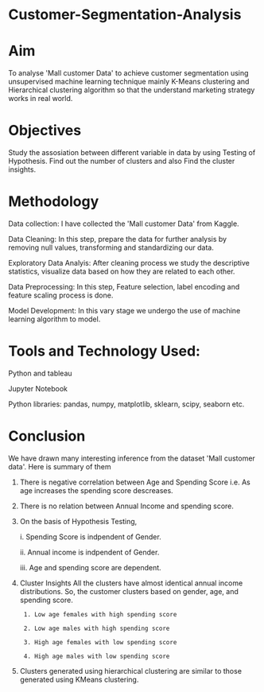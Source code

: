 # Customer-Segmentation-Analysis

# Aim
To analyse 'Mall customer Data' to achieve customer segmentation using unsupervised machine learning technique mainly K-Means clustering and Hierarchical clustering algorithm so that the understand marketing strategy works in real world.
# Objectives
Study the assosiation between different variable in data by using Testing of Hypothesis. Find out the number of clusters and also Find the cluster insights. 
# Methodology
Data collection: I have collected the 'Mall customer Data' from Kaggle.

Data Cleaning: In this step, prepare the data for further analysis by removing null values, transforming and standardizing our data.

Exploratory Data Analyis: After cleaning process we study the descriptive statistics, visualize data based on how they are related to each other.

Data Preprocessing: In this step, Feature selection, label encoding and feature scaling process is done.

Model Development: In this vary stage we undergo the use of machine learning algorithm to model.
# Tools and Technology Used:
Python and tableau

Jupyter Notebook

Python libraries: pandas, numpy, matplotlib, sklearn, scipy, seaborn etc.
# Conclusion
We have drawn many interesting inference from the dataset 'Mall customer data'. Here is summary of them

1. There is negative correlation between Age and Spending Score i.e. As age increases the spending score descreases.
2. There is no relation between Annual Income and spending score.
3. On the basis of Hypothesis Testing,

    i. Spending Score is indpendent of Gender.
    
    ii. Annual income is indpendent of Gender.
    
    iii. Age and spending score are dependent.
4. Cluster Insights
   All the clusters have almost identical annual income distributions.
   So, the customer clusters based on gender, age, and spending score.
    
        1. Low age females with high spending score
        
        2. Low age males with high spending score
        
        3. High age females with low spending score
        
        4. High age males with low spending score
        
5. Clusters generated using hierarchical clustering are similar to those generated using KMeans clustering.
